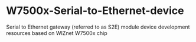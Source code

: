 # W7500x-Serial-to-Ethernet-device
Serial to Ethernet gateway (referred to as S2E) module device development resources based on WIZnet W7500x chip

